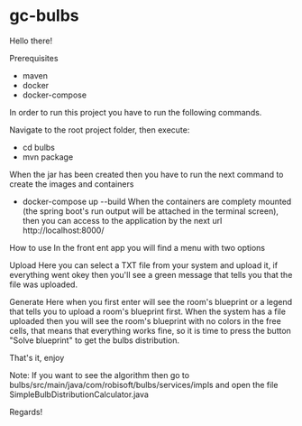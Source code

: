 # gc-bulbs

Hello there!

Prerequisites
- maven
- docker
- docker-compose

In order to run this project you have to run the following commands.

Navigate to the root project folder, then execute:
- cd bulbs
- mvn package

When the jar has been created then you have to run the next command to create the images and containers
- docker-compose up --build
When the containers are complety mounted (the spring boot's run output will be attached in the terminal screen),
then you can access to the application by the next url http://localhost:8000/

How to use
In the front ent app you will find a menu with two options

Upload
Here you can select a TXT file from your system and upload it, if everything went okey then you'll see a green message that tells you
that the file was uploaded.

Generate
Here when you first enter will see the room's blueprint or a legend that tells you to upload a room's blueprint first. When the system has
a file uploaded then you will see the room's blueprint with no colors in the free cells, that means that everything works fine, so it is time
to press the button "Solve blueprint" to get the bulbs distribution.

That's it, enjoy

Note:
If you want to see the algorithm then go to bulbs/src/main/java/com/robisoft/bulbs/services/impls
and open the file SimpleBulbDistributionCalculator.java

Regards!
